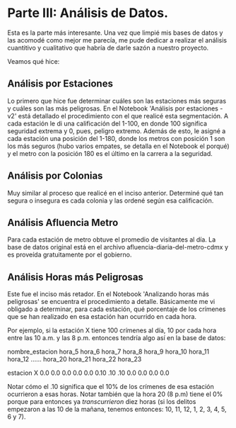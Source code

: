 # Parte III: Análisis de Datos. 

Esta es la parte más interesante. Una vez que limpié mis bases de datos y las acomodé como mejor me parecía, me pude dedicar a realizar el análisis cuantitivo y cualitativo que habría de darle sazón a nuestro proyecto. 

Veamos qué hice:

## Análisis por Estaciones

Lo primero que hice fue determinar cuáles son las estaciones más seguras y cuáles son las más peligrosas. En el Notebook 'Análisis por estaciones -v2' está detallado el procedimiento con el que realicé esta segmentación. A cada estación le di una calificación del 1-100, en donde 100 significa seguridad extrema y 0, pues, peligro extremo. Además de esto, le asigné a cada estación una posición del 1-180, donde los metros con posición 1 son los más seguros (hubo varios empates, se detalla en el Notebook el porqué) y el metro con la posición 180 es el último en la carrera a la seguridad. 

## Análisis por Colonias

Muy similar al proceso que realicé en el inciso anterior. Determiné qué tan segura o insegura es cada colonia y las ordené según esa calificación. 

## Análisis Afluencia Metro

Para cada estación de metro obtuve el promedio de visitantes al día. La base de datos original está en el archivo afluencia-diaria-del-metro-cdmx y es proveída gratuitamente por el gobierno. 

## Análisis Horas más Peligrosas

Este fue el inciso más retador. En el Notebook 'Analizando horas más peligrosas' se encuentra el procedimiento a detalle. Básicamente me vi obligado a determinar, para cada estación, qué porcentaje de los crímenes que se han realizado en esa estación han ocurrido en cada hora. 

Por ejemplo, si la estación X tiene 100 crímenes al día, 10 por cada hora entre las 10 a.m. y las 8 p.m. entonces tendría algo así en la base de datos:

nombre_estacion     hora_5  hora_6 hora_7 hora_8 hora_9 hora_10 hora_11 hora_12 ...... hora_20 hora_21 hora_22 hora_23 

estacion X            0.0     0.0    0.0    0.0    0.0    0.10    .10     .10            0.0      0.0     0.0    0.0 


Notar cómo el .10 significa que el 10% de los crímenes de esa estación ocurrieron a esas horas. Notar también que la hora 20 (8 p.m) tiene el 0% porque para entonces ya *transcurrieron* diez horas (si los delitos empezaron a las 10 de la mañana, tenemos entonces: 10, 11, 12, 1, 2, 3, 4, 5, 6 y 7).



